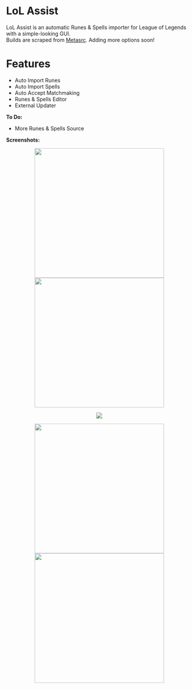 # LoL Assist
LoL Assist is an automatic Runes & Spells importer for League of Legends with a simple-looking GUI.<br />
Builds are scraped from [Metasrc](http://metasrc.com). Adding more options soon!

# Features
- Auto Import Runes
- Auto Import Spells
- Auto Accept Matchmaking
- Runes & Spells Editor
- External Updater

**To Do:**
- More Runes & Spells Source

**Screenshots:**

<p align="center"> 
  <img src="https://sn3302files.storage.live.com/y4mZDpHWpftOat5S7n7s2UZ2ybqFUlCecXwoKFfamnYo83W2quptZd-IHL7C3pDeYvkdQmnrzUO7G4-eRNAzIzwMcMx29R6Mp_BDUT5vkxJiXwmT1N0w0KoHdVb_0j-Vm-GYDy9CvxMEA7KRLxG5tpRANibSuFgHXOi-KBibbkRjuxLSyp97SnFvNUY1qM1hu9h?width=465&height=330&cropmode=none" width="350"/>
  <img src="https://sn3302files.storage.live.com/y4mUJN2Uk0B-RtxIDgQZdQCqjlJkm_luk-QKP0L85GKwaAkjsy4kcgG-EVb94uuf2zrrwLkGfHa8Urx7LFTtwknh0rcjLjHUqS_a8ECN4QtYv1s_TdioMHejlCnhLGmyTdDy0fdI2nTN9H4AGi56gI7ZWOV1fdoC4dGWIHb7nwJ8MnJMPYeXvhmfMeo30ClEEDB?width=465&height=330&cropmode=none" width="350"/>
</p>

<p align="center"> 
  <img src="https://snz04pap002files.storage.live.com/y4m8R-hBriTnSqcqnGnF613pxt-SzyBj8wIiCszYceaZLhQ1WUFQkSPBF3esYI5iqDcbBY1ZzDps3Ep0TTOsgIy_035JKE89G1nT2JUDsKbctQhLCt9CYAKny0uS7KkYF7o-nP-K4rHCJCyjxUL42Ti_PlLM3TqcgDxCZ73LINwrKoDKzrId6PMED3vSmwjg2Of?width=650&height=463&cropmode=none"/>
</p>

<p align="center"> 
  <img src="https://sn3302files.storage.live.com/y4mj_M3chY8RGMsr6cs8LeIcaJrBQILUnexDE8oeAnNwI1FTfde08vrIjvmtrH2O10AsFtmRx1X_M10IdJMnXej-GiHO6yBIocSDh5Qjaxd-Q0BKGQud8WC2e2MSSRXEpGEQ-fcYghI-PG8nzKWqKoV_Q2ArWq2ljwNsAH3WCBSk-5lzvgDD65bCiYmhKNZQsVE?width=465&height=330&cropmode=none" width="350"/>
  <img src="https://sn3302files.storage.live.com/y4mCh593wokTFRjGv4XCRqk8rfZeH4v_7lCr0PAi2uVI6IEEBO8PDvBmgXGjk_AqeYt1pENwU8DR8ZNR8GWFIynpUyfWj3YWGe98shWT7-O7kYJ05Uq_wJpUdlsRcPfDroEGAQ-sSrY3BreTjmb5eyeqvYIeLFM2nCOTGDnLvlL2UIojlfzvN0-IicSSvZTKQnH?width=465&height=330&cropmode=none" width="350"/>
</p>
